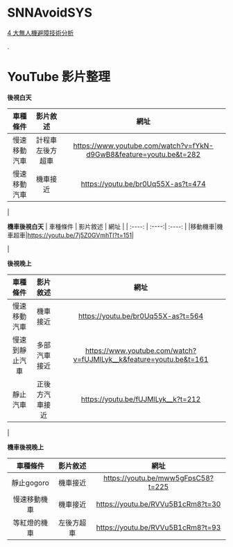 # SNNAvoidSYS
[4 大無人機避障技術分析](https://dronesplayer.com/aerial-photography/4-%E5%A4%A7%E7%84%A1%E4%BA%BA%E6%A9%9F%E9%81%BF%E9%9A%9C%E6%8A%80%E8%A1%93%E5%88%86%E6%9E%90-intel-realsense-dji-guidance-%E5%84%AA%E5%8A%A3%E6%AF%94%E8%BC%83/)

.

# YouTube 影片整理
**後視白天**

|  車種條件   | 影片敘述  | 網址 |
|  :----: | :----:| :----: |
|慢速移動汽車|計程車左後方超車|https://www.youtube.com/watch?v=fYkN-d9GwB8&feature=youtu.be&t=282|
|慢速移動汽車|機車接近|https://youtu.be/br0Uq55X-as?t=474|

|

**機車後視白天**
|  車種條件   | 影片敘述  | 網址 |
|  :----: | :----:| :----: |
|移動機車|機車超車|https://youtu.be/7j5Z0GVmhTI?t=151|


|

**後視晚上**

|  車種條件   | 影片敘述  | 網址 |
|  :----: | :----:| :----: |
|慢速移動汽車|機車接近|https://youtu.be/br0Uq55X-as?t=564|
|慢速到靜止汽車|多部汽車接近|https://www.youtube.com/watch?v=fUJMlLyk__k&feature=youtu.be&t=161|
|靜止汽車|正後方汽車接近|https://youtu.be/fUJMlLyk__k?t=212|


|

**機車後視晚上**

|  車種條件   | 影片敘述  | 網址 |
|  :----: | :----:| :----: |
| 靜止gogoro  | 機車接近 | https://youtu.be/mww5gFpsC58?t=225 |
| 慢速移動機車|機車接近|https://youtu.be/RVVu5B1cRm8?t=30|
|等紅燈的機車|左後方超車|https://youtu.be/RVVu5B1cRm8?t=93|
